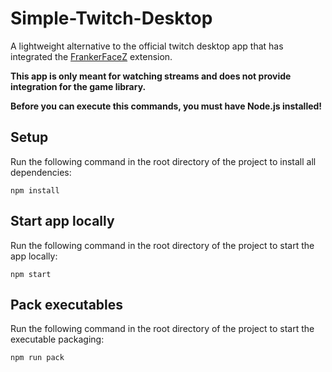 # Simple-Twitch-Desktop

A lightweight alternative to the official twitch desktop app that has integrated the [FrankerFaceZ](https://github.com/FrankerFaceZ/FrankerFaceZ) extension.

**This app is only meant for watching streams and does not provide integration for the game library.**

**Before you can execute this commands, you must have Node.js installed!**

## Setup
Run the following command in the root directory of the project to install all dependencies:
```
npm install
```

## Start app locally
Run the following command in the root directory of the project to start the app locally:
```
npm start
```

## Pack executables
Run the following command in the root directory of the project to start the executable packaging:
```
npm run pack
```
